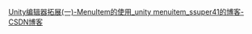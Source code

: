 [Unity编辑器拓展(一)-MenuItem的使用_unity menuitem_ssuper41的博客-CSDN博客](https://blog.csdn.net/aaa27987/article/details/119755938)